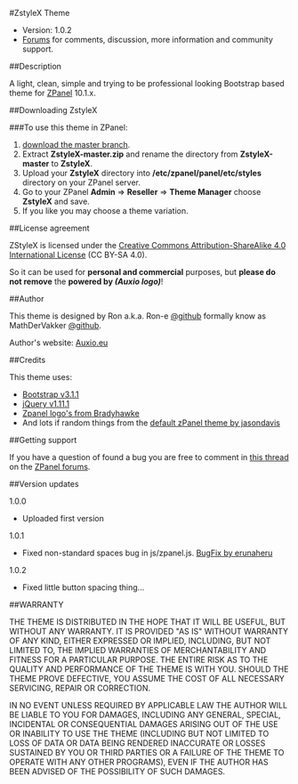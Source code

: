#ZstyleX Theme  

* Version: 1.0.2
* [Forums](http://forums.zpanelcp.com/Thread-ZstyleX-Theme-zp-10-1-1) for comments, discussion, more information and community support.


##Description

A light, clean, simple and trying to be professional looking Bootstrap based theme for [ZPanel](http://www.zpanelcp.com/) 10.1.x.

##Downloading ZstyleX

###To use this theme in ZPanel:
1. [download the master branch](https://github.com/auxio/ZstyleX/archive/master.zip).
2. Extract **ZstyleX-master.zip** and rename the directory from **ZstyleX-master** to **ZstyleX**.
3. Upload your **ZstyleX** directory into **/etc/zpanel/panel/etc/styles** directory on your ZPanel server.
4. Go to your ZPanel **Admin** => **Reseller** => **Theme Manager** choose **ZstyleX** and save.
5. If you like you may choose a theme variation.

##License agreement

ZStyleX is licensed under the [Creative Commons Attribution-ShareAlike 4.0 International License](http://creativecommons.org/licenses/by-sa/4.0/) (CC BY-SA 4.0).

So it can be used for **personal and commercial** purposes, but **please do not remove** the **powered by _(Auxio logo)_**!

##Author

This theme is designed by Ron a.k.a. Ron-e [@github](https://github.com/Ron-e) formally know as MathDerVakker [@github](https://github.com/MathDerVakker).

Author's website: [Auxio.eu](http://auxio.eu/)

##Credits

This theme uses:
* [Bootstrap v3.1.1](http://getbootstrap.com)
* [jQuery v1.11.1](http://jquery.org)
* [Zpanel logo's from Bradyhawke](http://forums.zpanelcp.com/Thread-ZPanel-logo-signature-in-new-sizes?pid=82793#pid82793)
* And lots if random things from the [default zPanel theme by jasondavis](http://forums.zpanelcp.com/Thread-Theme-in-Progress?pid=50835#pid50835)

##Getting support

If you have a question of found a bug you are free to comment in [this thread](http://forums.zpanelcp.com/Thread-ZstyleX-Theme-zp-10-1-1) on the [ZPanel forums](http://forums.zpanelcp.com/).

##Version updates


1.0.0 
* Uploaded first version

1.0.1
* Fixed non-standard spaces bug in js/zpanel.js. [BugFix by erunaheru](http://forums.zpanelcp.com/Thread-ZstyleX-Theme-zp-10-1-1?pid=86730#pid86730)

1.0.2
* Fixed little button spacing thing...

##WARRANTY

THE THEME IS DISTRIBUTED IN THE HOPE THAT IT WILL BE USEFUL, BUT WITHOUT ANY WARRANTY. 
IT IS PROVIDED "AS IS" WITHOUT WARRANTY OF ANY KIND, EITHER EXPRESSED OR IMPLIED, INCLUDING, BUT NOT LIMITED TO, THE IMPLIED WARRANTIES OF MERCHANTABILITY AND FITNESS FOR A PARTICULAR PURPOSE. 
THE ENTIRE RISK AS TO THE QUALITY AND PERFORMANCE OF THE THEME IS WITH YOU. 
SHOULD THE THEME PROVE DEFECTIVE, YOU ASSUME THE COST OF ALL NECESSARY SERVICING, REPAIR OR CORRECTION.

IN NO EVENT UNLESS REQUIRED BY APPLICABLE LAW THE AUTHOR WILL BE LIABLE TO YOU FOR DAMAGES, 
INCLUDING ANY GENERAL, SPECIAL, INCIDENTAL OR CONSEQUENTIAL DAMAGES ARISING OUT OF THE USE OR INABILITY TO USE THE THEME 
(INCLUDING BUT NOT LIMITED TO LOSS OF DATA OR DATA BEING RENDERED INACCURATE OR LOSSES SUSTAINED BY YOU OR THIRD PARTIES OR A FAILURE OF THE THEME TO OPERATE WITH ANY OTHER PROGRAMS), 
EVEN IF THE AUTHOR HAS BEEN ADVISED OF THE POSSIBILITY OF SUCH DAMAGES.